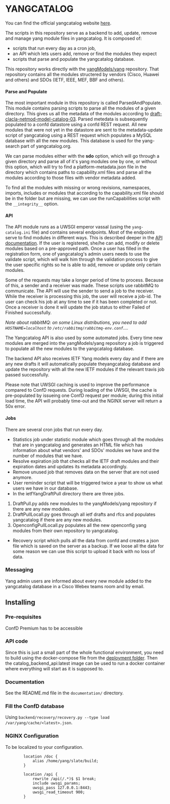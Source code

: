 YANGCATALOG
===========

You can find the official yangcatalog website [here](https://yangcatalog.org).

The scripts in this repository serve as a backend to add, update, remove and manage
yang module files in yangcatalog. It is composed of:
* scripts that run every day as a cron job, 
* an API which lets users add, remove or find the modules they expect
* scripts that parse and populate the yangcatalog database.

This repository works directly with  the [yangModels/yang](https://github.com/YangModels/yang)
repository. That repository contains all the modules
structered by vendors (Cisco, Huawei and others) and SDOs
(IETF, IEEE, MEF, BBF and others).

#### Parse and Populate

The most important module in this repository is called ParsedAndPopulate.
This module contains parsing scripts to parse all the modules of a given
directory. This gives us all the metadata of the modules
according to [draft-clacla-netmod-model-catalog-03](https://tools.ietf.org/html/draft-clacla-netmod-model-catalog-03).
Parsed metedata is subsequently populated to a confd datastore using
a confd REST request. All new modules that were not yet in the datastore
are sent to the metadata-update script of yangcatalog using a REST request
which populates a MySQL database with all the new modules. This database
is used for the yang-search part of yangcatalog.org.

We can parse modules either with the __sdo__ option, which will go through
a given directory and parse all of it's yang modules one by one,
or without this option, which will try to find a platform-metadata.json file
in the directory which contains paths to capability.xml files and
parse all the modules according to those files with vendor metadata
added.

To find all the modules with missing or wrong revisions, namespaces, imports,
includes or modules that according to the capability.xml file should be in
the folder but are missing, we can use the runCapabilities script with the `__integrity__`
option.

#### API

The API module runs as a UWSGI emperor vassal (using the `yang-catalog.ini` file)
and contains several endpoints. Most
of the endpoints serve to find modules in different ways. This is described
deeper in the [API documentation](https://yangcatalog.org/doc). If the user is
registered, she/he can add, modify or delete modules based on a pre-approved path.
Once a user has filled in the registration form, one of yangcatalog's admin users
needs to use the validate script, which will walk him through the validation
process to give the user specific rights so he is able to add, remove or
update only certain modules.

Some of the requests may take a longer period of time to process.
Because of this, a sender and a receiver was made. These scripts use rabbitMQ
to communicate. The API will use the sender to send a job to the receiver. While
the receiver is processing this job, the user will receive a job-id. The user can
check his job at any time to see if it has been completed or not. Once a receiver
is done it will update the job status to either Failed of Finished
successfully.

_Note about rabbitMQ: on some Linux distributions, you need to add `HOSTNAME=localhost` to `/etc/rabbitmq/rabbitmq-env.conf`...._

The Yangcatalog API is also used by some automated jobs. Every time new
modules are merged into the yangModels/yang repository a job is triggered to
populate all the new modules to the yangcatalog database. 

The backend API also receives
IETF Yang models every day and if there are any new drafts it will
automatically populate theyangcatalog database and update the repository
with all the new IETF modules if the relevant travis job passed successfully.

Please note that UWSGI caching is used to improve the performance compared to
ConfD requests. During loading of the UWSGI, the cache is pre-populated by
issueing one ConfD request per module; during this initial load time, the API
will probably time-out and the NGINX server will return a 50x error.

#### Jobs

There are several cron jobs that run every day.
* Statistics job under statistic module which goes through all the
modules that are in yangcatalog and generates an HTML file which has
information about what vendors' and SDOs' modules we have and the number of
modules that we have.
* Resolve expiration job that checks all the IETF draft modules
and their expiration dates and updates its metadata accordingly.
* Remove unused job that removes data on the server that are not used
anymore.
* User reminder script that will be triggered twice a year to show us what
users we have in our database.
* In the ietfYangDraftPull directory there are three jobs.
1. DraftPull.py adds new modules
to the yangModels/yang repository if there are any new modules. 
2. DraftPullLocall.py
goes through all ietf drafts and rfcs and populates yangcatalog if there
are any new modules.
3. OpenconfigPullLocall.py populates all the
new openconfig yang modules from their own repository to yangcatalog.
* Recovery script which pulls all the data from confd and creates a json
file which is saved on the server as a backup. If we loose all the data for
some reason we can use this script to upload it back with no loss of
data.

### Messaging

Yang admin users are informed about every new module added to the yangcatalog
database in a Cisco Webex teams room and by email.

## Installing

### Pre-requisites

ConfD Premium has to be accessible

### API code

Since this is just a small part of the whole functional environment, you need to build using
the docker-compose file from the [deployment folder](https://github.com/YangCatalog/deployment).
Then the catalog_backend_api:latest image can be used to run a docker container where
everything will start as it is supposed to.

### Documentation

See the README.md file in the `documentation/` directory.

### Fill the ConfD database

Using `backend/recovery/recovery.py --type load /var/yang/cache/<latest>.json`.

### NGINX Configuration

To be localized to your configuration.

```
        location /doc {
            alias /home/yang/slate/build;
        }

        location /api {
            rewrite /api(/.*)$ $1 break;
            include uwsgi_params;
            uwsgi_pass 127.0.0.1:8443;
            uwsgi_read_timeout 900;
        }
```
